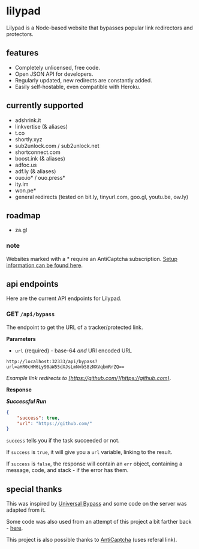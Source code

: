 # lilypad
Lilypad is a Node-based website that bypasses popular link redirectors and protectors.

## features
- Completely unlicensed, free code.
- Open JSON API for developers.
- Regularly updated, new redirects are constantly added.
- Easily self-hostable, even compatible with Heroku.

## currently supported
- adshrink.it
- linkvertise (& aliases)
- t.co
- shortly.xyz
- sub2unlock.com / sub2unlock.net
- shortconnect.com
- boost.ink (& aliases)
- adfoc.us
- adf.ly (& aliases)
- ouo.io* / ouo.press*
- ity.im
- won.pe*
- general redirects (tested on bit.ly, tinyurl.com, goo.gl, youtu.be, ow.ly)

## roadmap
- za.gl

### note
Websites marked with a * require an AntiCaptcha subscription. [Setup information can be found here](/setup/README.md).

## api endpoints
Here are the current API endpoints for Lilypad.

### GET ``/api/bypass``
The endpoint to get the URL of a tracker/protected link. 

**Parameters**

- ``url`` (required) - base-64 *and* URI encoded URL

```
http://localhost:32333/api/bypass?url=aHR0cHM6Ly90aW55dXJsLmNvbS8zNXVqbmRrZQ==
```

*Example link redirects to [https://github.com/](https://github.com)*.

**Response**

***Successful Run***
```json
{
    "success": true,
    "url": "https://github.com/"
}
```

``success`` tells you if the task succeeded or not.

If ``success`` is ``true``, it will give you a ``url`` variable, linking to the result.

If ``success`` is ``false``, the response will contain an ``err`` object, containing a message, code, and stack - if the error has them.


## special thanks
This was inspired by [Universal Bypass](https://universal-bypass.org/) and some code on the server was adapted from it.

Some code was also used from an attempt of this project a bit farther back - [here](https://github.com/normanlol/bypass-api).

This project is also possible thanks to [AntiCaptcha](http://getcaptchasolution.com/rpsgehhafa) (uses referal link).
